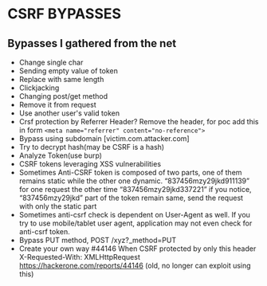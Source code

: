 # CSRF BYPASSES
## Bypasses I gathered from the net
- Change single char
- Sending empty value of token
- Replace with same length
- Clickjacking
- Changing post/get method
- Remove it from request
- Use another user's valid token
- Crsf protection by Referrer Header? Remove the header, for poc add this in form `<meta name="referrer" content="no-reference">`
- Bypass using subdomain [victim.com.attacker.com]
- Try to decrypt hash(may be CSRF is a hash)
- Analyze Token(use burp)
- CSRF tokens leveraging XSS vulnerabilities
- Sometimes Anti-CSRF token is composed of two parts, one of them remains static while the other one dynamic. “837456mzy29jkd911139” for one request the other time “837456mzy29jkd337221” if you notice, “837456mzy29jkd” part of the token remain same, send the request with only the static part
- Sometimes anti-csrf check is dependent on User-Agent as well. If you try to use mobile/tablet user agent, application may not even check for anti-csrf token.
- Bypass PUT method, POST /xyz?_method=PUT
- Create your own way #44146
  When CSRF protected by only this header X-Requested-With: XMLHttpRequest https://hackerone.com/reports/44146 (old, no longer can exploit using this)
